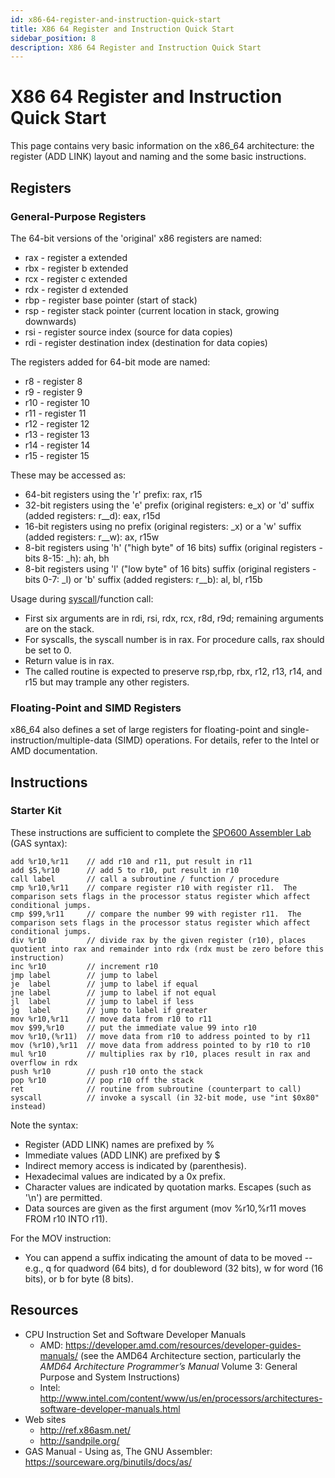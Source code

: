 ```yaml
---
id: x86-64-register-and-instruction-quick-start
title: X86 64 Register and Instruction Quick Start
sidebar_position: 8
description: X86 64 Register and Instruction Quick Start
---
```


# X86 64 Register and Instruction Quick Start

This page contains very basic information on the x86_64 architecture: the register (ADD LINK) layout and naming and the some basic instructions.

## Registers

### General-Purpose Registers

The 64-bit versions of the 'original' x86 registers are named:

- rax - register a extended
- rbx - register b extended
- rcx - register c extended
- rdx - register d extended
- rbp - register base pointer (start of stack)
- rsp - register stack pointer (current location in stack, growing downwards)
- rsi - register source index (source for data copies)
- rdi - register destination index (destination for data copies)

The registers added for 64-bit mode are named:

- r8 - register 8
- r9 - register 9
- r10 - register 10
- r11 - register 11
- r12 - register 12
- r13 - register 13
- r14 - register 14
- r15 - register 15

These may be accessed as:

- 64-bit registers using the 'r' prefix: rax, r15
- 32-bit registers using the 'e' prefix (original registers: e_x) or 'd' suffix (added registers: r__d): eax, r15d
- 16-bit registers using no prefix (original registers: _x) or a 'w' suffix (added registers: r__w): ax, r15w
- 8-bit registers using 'h' ("high byte" of 16 bits) suffix (original registers - bits 8-15: _h): ah, bh
- 8-bit registers using 'l' ("low byte" of 16 bits) suffix (original registers - bits 0-7: _l) or 'b' suffix (added registers: r__b): al, bl, r15b

Usage during [syscall](./syscalls.md)/function call:

- First six arguments are in rdi, rsi, rdx, rcx, r8d, r9d; remaining arguments are on the stack.
- For syscalls, the syscall number is in rax. For procedure calls, rax should be set to 0.
- Return value is in rax.
- The called routine is expected to preserve rsp,rbp, rbx, r12, r13, r14, and r15 but may trample any other registers.

### Floating-Point and SIMD Registers

x86_64 also defines a set of large registers for floating-point and single-instruction/multiple-data (SIMD) operations. For details, refer to the Intel or AMD documentation.

## Instructions

### Starter Kit

These instructions are sufficient to complete the [SPO600 Assembler Lab](/B-Labs/lab4.md) (GAS syntax):

```assembly
add %r10,%r11    // add r10 and r11, put result in r11
add $5,%r10      // add 5 to r10, put result in r10
call label       // call a subroutine / function / procedure
cmp %r10,%r11    // compare register r10 with register r11.  The comparison sets flags in the processor status register which affect conditional jumps.
cmp $99,%r11     // compare the number 99 with register r11.  The comparison sets flags in the processor status register which affect conditional jumps.
div %r10         // divide rax by the given register (r10), places quotient into rax and remainder into rdx (rdx must be zero before this instruction)
inc %r10         // increment r10
jmp label        // jump to label
je  label        // jump to label if equal
jne label        // jump to label if not equal
jl  label        // jump to label if less
jg  label        // jump to label if greater
mov %r10,%r11    // move data from r10 to r11
mov $99,%r10     // put the immediate value 99 into r10
mov %r10,(%r11)  // move data from r10 to address pointed to by r11
mov (%r10),%r11  // move data from address pointed to by r10 to r10
mul %r10         // multiplies rax by r10, places result in rax and overflow in rdx
push %r10        // push r10 onto the stack
pop %r10         // pop r10 off the stack
ret              // routine from subroutine (counterpart to call)
syscall          // invoke a syscall (in 32-bit mode, use "int $0x80" instead)
```

Note the syntax:

- Register (ADD LINK) names are prefixed by %
- Immediate values (ADD LINK) are prefixed by $
- Indirect memory access is indicated by (parenthesis).
- Hexadecimal values are indicated by a 0x prefix.
- Character values are indicated by quotation marks. Escapes (such as '\n') are permitted.
- Data sources are given as the first argument (mov %r10,%r11 moves FROM r10 INTO r11).

For the MOV instruction:

- You can append a suffix indicating the amount of data to be moved -- e.g., q for quadword (64 bits), d for doubleword (32 bits), w for word (16 bits), or b for byte (8 bits).

## Resources

- CPU Instruction Set and Software Developer Manuals
    - AMD: https://developer.amd.com/resources/developer-guides-manuals/ (see the AMD64 Architecture section, particularly the _AMD64 Architecture Programmer’s Manual_ Volume 3: General Purpose and System Instructions)
    - Intel: http://www.intel.com/content/www/us/en/processors/architectures-software-developer-manuals.html
- Web sites
    - http://ref.x86asm.net/
    - http://sandpile.org/
- GAS Manual - Using as, The GNU Assembler: https://sourceware.org/binutils/docs/as/
